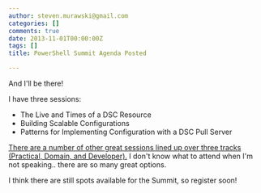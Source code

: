 ```yaml
---
author: steven.murawski@gmail.com
categories: []
comments: true
date: 2013-11-01T00:00:00Z
tags: []
title: PowerShell Summit Agenda Posted

---
```


And I'll be there!


I have three sessions:


*   The Live and Times of a DSC Resource
*   Building Scalable Configurations
*   Patterns for Implementing Configuration with a DSC Pull Server

[There are a number of other great sessions lined up over three tracks (Practical, Domain, and Developer).](http://powershell.org/wp/community-events/summit/powershell-summit-north-america/summit-agenda/)&nbsp;I don't know what to attend when I'm not speaking.. there are so many great options. &nbsp;


I think there are still spots available for the Summit, so register soon!


